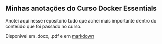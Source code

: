 ## Minhas anotações do Curso Docker Essentials

Anotei aqui nesse repositório tudo que achei mais importante dentro do
conteúdo que foi passado no curso.

Disponível em .docx, .pdf e em [markdown](https://github.com/JoseJacsan/estudosDocker/blob/main/anotacoes.md)
